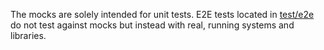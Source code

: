 The mocks are solely intended for unit tests. E2E tests located in [test/e2e](../../e2e/) do not test against mocks but instead with real, running systems and libraries.